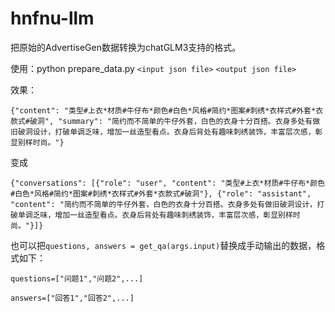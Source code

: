# hnfnu-llm
把原始的AdvertiseGen数据转换为chatGLM3支持的格式。

使用：python prepare_data.py ```<input json file>``` ```<output json file>```

效果：

```{"content": "类型#上衣*材质#牛仔布*颜色#白色*风格#简约*图案#刺绣*衣样式#外套*衣款式#破洞", "summary": "简约而不简单的牛仔外套，白色的衣身十分百搭。衣身多处有做旧破洞设计，打破单调乏味，增加一丝造型看点。衣身后背处有趣味刺绣装饰，丰富层次感，彰显别样时尚。"}```

变成

```{"conversations": [{"role": "user", "content": "类型#上衣*材质#牛仔布*颜色#白色*风格#简约*图案#刺绣*衣样式#外套*衣款式#破洞"}, {"role": "assistant", "content": "简约而不简单的牛仔外套，白色的衣身十分百搭。衣身多处有做旧破洞设计，打破单调乏味，增加一丝造型看点。衣身后背处有趣味刺绣装饰，丰富层次感，彰显别样时尚。"}]}```

也可以把```questions, answers = get_qa(args.input)```替换成手动输出的数据，格式如下：

```questions=["问题1","问题2",...]```

```answers=["回答1","回答2",...]```
